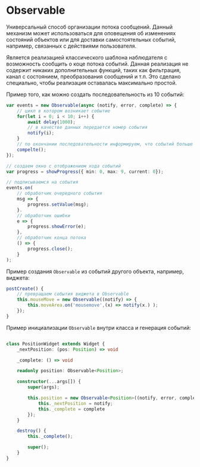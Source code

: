 # Observable

Универсальный способ организации потока сообщений. Данный механизм может
использоваться для оповещения об изменениях состояний объектов или для доставки
самостоятельных событий, например, связанных с действиями пользователя.

Является реализацией классического шаблона наблюдателя с возможность сообщить
о коце потока событий. Данная реализация не содержит никаких дополнительных
функций, таких как фильтрация, канал с состоянием, преобразования сообщений и
т.п. Это сделано специально, чтобы реализация оставалась максимально простой.

Пример того, как можно создать последовательность из 10 событий:

```ts
var events = new Observable(async (notify, error, complete) => {
    // цикл в котором возникает событие
    for(let i = 0; i < 10; i++) {
        await delay(1000);
        // в качестве данных передается номер события
        notify(i);
    }
    // по окончании последовательности информируем, что событий больше не будет
    compelte();
});

// создаем окно с отображением хода событий
var progress = showProgress({ min: 0, max: 9, current: 0});

// подписываемся на события
events.on(
    // обработчик очередного события
    msg => {
        progress.setValue(msg);
    }.
    // обработчик ошибки
    e => {
        progress.showError(e);
    },
    // обработчик конца потока
    () => {
        progress.close();
    }
);
```

Пример создания `Observable` из событий другого объекта, например, виджета:

```ts
postCreate() {
    // превращаем события виджета в Observable
    this.mouseMove = new Observable((notify) => {
        this.moveArea.on('mousemove',(x) => notify(x.) );
    });
}

```

Пример инициализации `Observable` внутри класса и генерация событий:

```ts

class PositionWidget extends Widget {
    _nextPosition: (pos: Position) => void

    _complete: () => void

    readonly position: Observable<Position>;

    constructor(...args[]) {
        super(args);

        this.position = new Observable<Position>((notify, error, complete) => {
            this._nextPosition = notify;
            this._complete = complete
        });
    }

    destroy() {
        this._complete();

        super();
    }
}

```
